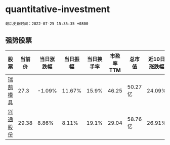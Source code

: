 # quantitative-investment

`最后更新时间：2022-07-25 15:35:35 +0800`

## 强势股票

|股票|当前价|当日涨跌幅|当日振幅|当日换手率|市盈率TTM|总市值|近10日涨跌幅|
|----|----|----|----|----|----|----|----|
|[瑞鹄模具](https://xueqiu.com/S/SZ002997)|27.3|-1.09%|11.67%|15.9%|46.25|50.27亿|24.09%|
|[兴通股份](https://xueqiu.com/S/SH603209)|29.38|8.86%|8.11%|19.1%|29.04|58.76亿|26.91%|
